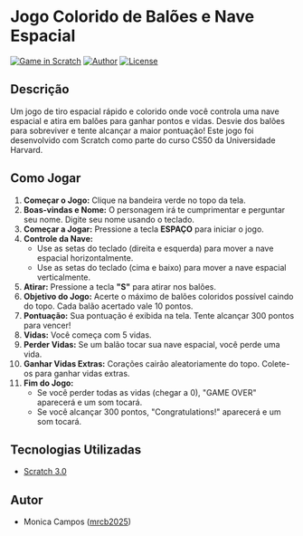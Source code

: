 # Jogo Colorido de Balões e Nave Espacial

[![Game in Scratch](https://img.shields.io/badge/Game%20Engine-Scratch-orange?style=for-the-badge&logo=scratch)](https://scratch.mit.edu/)
[![Author](https://img.shields.io/badge/Author-Monica%20Campos-blue?style=for-the-badge)](https://github.com/mrcb2025)
[![License](https://img.shields.io/badge/License-MIT-green?style=for-the-badge)](https://opensource.org/licenses/MIT)

## Descrição

Um jogo de tiro espacial rápido e colorido onde você controla uma nave espacial e atira em balões para ganhar pontos e vidas. Desvie dos balões para sobreviver e tente alcançar a maior pontuação! Este jogo foi desenvolvido com Scratch como parte do curso CS50 da Universidade Harvard.

## Como Jogar

1.  **Começar o Jogo:** Clique na bandeira verde no topo da tela.
2.  **Boas-vindas e Nome:** O personagem irá te cumprimentar e perguntar seu nome. Digite seu nome usando o teclado.
3.  **Começar a Jogar:** Pressione a tecla **ESPAÇO** para iniciar o jogo.
4.  **Controle da Nave:**
    * Use as setas do teclado (direita e esquerda) para mover a nave espacial horizontalmente.
    * Use as setas do teclado (cima e baixo) para mover a nave espacial verticalmente.
5.  **Atirar:** Pressione a tecla **"S"** para atirar nos balões.
6.  **Objetivo do Jogo:** Acerte o máximo de balões coloridos possível caindo do topo. Cada balão acertado vale 10 pontos.
7.  **Pontuação:** Sua pontuação é exibida na tela. Tente alcançar 300 pontos para vencer!
8.  **Vidas:** Você começa com 5 vidas.
9.  **Perder Vidas:** Se um balão tocar sua nave espacial, você perde uma vida.
10. **Ganhar Vidas Extras:** Corações cairão aleatoriamente do topo. Colete-os para ganhar vidas extras.
11. **Fim do Jogo:**
    * Se você perder todas as vidas (chegar a 0), "GAME OVER" aparecerá e um som tocará.
    * Se você alcançar 300 pontos, "Congratulations!" aparecerá e um som tocará.

## Tecnologias Utilizadas

* [Scratch 3.0](https://scratch.mit.edu/)

## Autor

* Monica Campos ([mrcb2025](https://github.com/mrcb2025))
